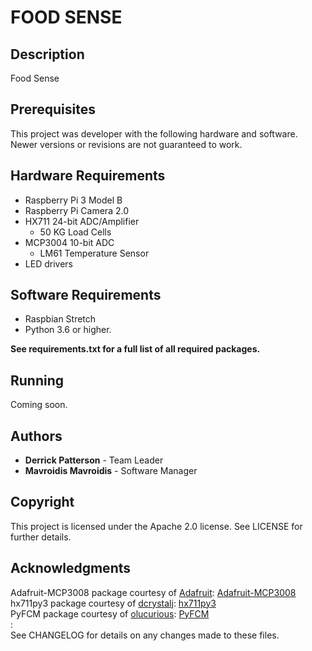 # FOOD SENSE

## Description

Food Sense 

## Prerequisites

This project was developer with the following hardware and software. Newer versions or revisions are not guaranteed to work.

## Hardware Requirements

* Raspberry Pi 3 Model B
* Raspberry Pi Camera 2.0
* HX711 24-bit ADC/Amplifier
	* 50 KG Load Cells
* MCP3004 10-bit ADC
	* LM61 Temperature Sensor
* LED drivers

## Software Requirements

* Raspbian Stretch
* Python 3.6 or higher.

**See requirements.txt for a full list of all required packages.**

## Running

Coming soon.

## Authors

* **Derrick Patterson** - Team Leader
* **Mavroidis Mavroidis** - Software Manager

## Copyright

This project is licensed under the Apache 2.0 license.
See LICENSE for further details.

## Acknowledgments 

Adafruit-MCP3008 package courtesy of [Adafruit](https://github.com/adafruit):  [Adafruit-MCP3008](https://github.com/adafruit/adafruit_python_mcp3008)<br/>
hx711py3 package courtesy of [dcrystalj](https://github.com/dcrystalj):  [hx711py3](https://github.com/dcrystalj/hx711py3)<br/>
PyFCM package courtesy of [olucurious](https://github.com/olucurious):  [PyFCM](https://github.com/olucurious/pyfcm)<br/>:
<br/>
See CHANGELOG for details on any changes made to these files.

